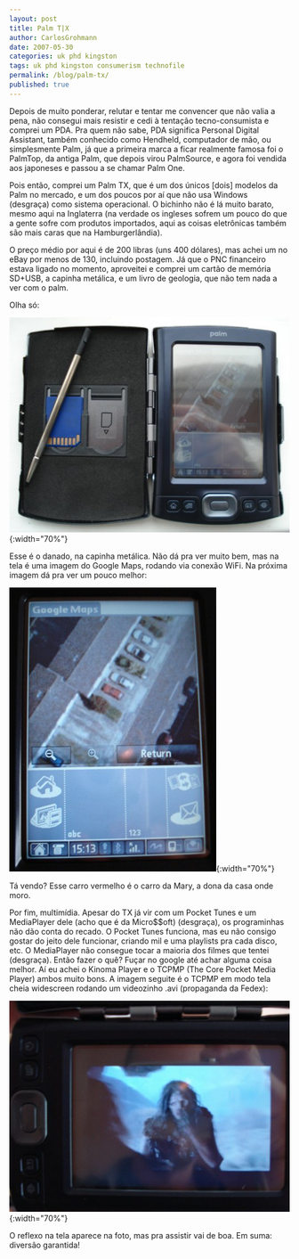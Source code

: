 ```yaml
---
layout: post
title: Palm T|X
author: CarlosGrohmann
date: 2007-05-30
categories: uk phd kingston
tags: uk phd kingston consumerism technofile
permalink: /blog/palm-tx/
published: true
---
```


Depois de muito ponderar, relutar e tentar me convencer que não valia a pena, não consegui mais resistir e cedi à tentação tecno-consumista e comprei um PDA. Pra quem não sabe, PDA significa Personal Digital Assistant, também conhecido como Hendheld, computador de mão, ou simplesmente Palm, já que a primeira marca a ficar realmente famosa foi o PalmTop, da antiga Palm, que depois virou PalmSource, e agora foi vendida aos japoneses e passou a se chamar Palm One.  

Pois então, comprei um Palm TX, que é um dos únicos [dois] modelos da Palm no mercado, e um dos poucos por aí que não usa Windows (desgraça) como sistema operacional. O bichinho não é lá muito barato, mesmo aqui na Inglaterra (na verdade os ingleses sofrem um pouco do que a gente sofre com produtos importados, aqui as coisas eletrônicas também são mais caras que na Hamburgerlândia).  

O preço médio por aqui é de 200 libras (uns 400 dólares), mas achei um no eBay por menos de 130, incluindo postagem. Já que o PNC financeiro estava ligado no momento, aproveitei e comprei um cartão de memória SD+USB, a capinha metálica, e um livro de geologia, que não tem nada a ver com o palm.  

Olha só:  

![](/img/palm_tx_1.jpg){:width="70%"}   

Esse é o danado, na capinha metálica. Não dá pra ver muito bem, mas na tela é uma imagem do Google Maps, rodando via conexão WiFi. Na próxima imagem dá pra ver um pouco melhor:  

![](/img/palm_tx_2.jpg){:width="70%"}   

Tá vendo? Esse carro vermelho é o carro da Mary, a dona da casa onde moro.  

Por fim, multimídia. Apesar do TX já vir com um Pocket Tunes e um MediaPlayer dele (acho que é da Micro$$oft) (desgraça), os programinhas não dão conta do recado. O Pocket Tunes funciona, mas eu não consigo gostar do jeito dele funcionar, criando mil e uma playlists pra cada disco, etc. O MediaPlayer não consegue tocar a maioria dos filmes que tentei (desgraça). Então fazer o quê? Fuçar no google até achar alguma coisa melhor. Aí eu achei o Kinoma Player e o TCPMP (The Core Pocket Media Player) ambos muito bons. A imagem seguite é o TCPMP em modo tela cheia widescreen rodando um videozinho .avi (propaganda da Fedex):  

![](/img/palm_tx_3.jpg){:width="70%"}  

O reflexo na tela aparece na foto, mas pra assistir vai de boa. Em suma: diversão garantida!

